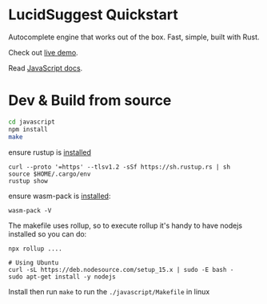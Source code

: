 # LucidSuggest Quickstart

Autocomplete engine that works out of the box. Fast, simple, built with Rust.

Check out [live demo](http://lucid-search.io.s3-website.eu-central-1.amazonaws.com/demo/index.html).

Read [JavaScript docs](http://github.com/thaumant/lucid-suggest/blob/master/javascript/README.md).

# Dev & Build from source

```sh
cd javascript
npm install
make
```

ensure rustup is [installed](https://rustup.rs/)

```
curl --proto '=https' --tlsv1.2 -sSf https://sh.rustup.rs | sh
source $HOME/.cargo/env
rustup show

```

ensure wasm-pack is [installed](https://rustwasm.github.io/wasm-pack/installer/):

```
wasm-pack -V
```

The makefile uses rollup, so to execute rollup it's handy to have nodejs installed so you can do:

```
npx rollup ....
```

```
# Using Ubuntu
curl -sL https://deb.nodesource.com/setup_15.x | sudo -E bash -
sudo apt-get install -y nodejs
````

Install then run `make` to run the `./javascript/Makefile` in linux